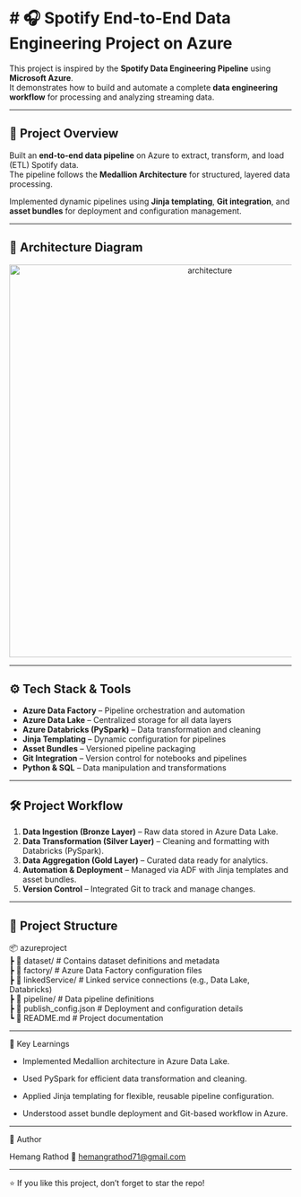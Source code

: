 # # 🎧 Spotify End-to-End Data Engineering Project on Azure

This project is inspired by the **Spotify Data Engineering Pipeline** using **Microsoft Azure**.  
It demonstrates how to build and automate a complete **data engineering workflow** for processing and analyzing streaming data.

---

## 🚀 Project Overview
Built an **end-to-end data pipeline** on Azure to extract, transform, and load (ETL) Spotify data.  
The pipeline follows the **Medallion Architecture** for structured, layered data processing.

Implemented dynamic pipelines using **Jinja templating**, **Git integration**, and **asset bundles** for deployment and configuration management.

---

## 🧩 Architecture Diagram

<p align="center">
  <img src="https://github.com/user-attachments/assets/258a7c21-0484-4c25-bb78-3acbd128e193" alt="architecture" width="700"/>
</p>

---

## ⚙️ Tech Stack & Tools
- **Azure Data Factory** – Pipeline orchestration and automation  
- **Azure Data Lake** – Centralized storage for all data layers  
- **Azure Databricks (PySpark)** – Data transformation and cleaning  
- **Jinja Templating** – Dynamic configuration for pipelines  
- **Asset Bundles** – Versioned pipeline packaging  
- **Git Integration** – Version control for notebooks and pipelines  
- **Python & SQL** – Data manipulation and transformations  

---

## 🛠️ Project Workflow
1. **Data Ingestion (Bronze Layer)** – Raw data stored in Azure Data Lake.  
2. **Data Transformation (Silver Layer)** – Cleaning and formatting with Databricks (PySpark).  
3. **Data Aggregation (Gold Layer)** – Curated data ready for analytics.  
4. **Automation & Deployment** – Managed via ADF with Jinja templates and asset bundles.  
5. **Version Control** – Integrated Git to track and manage changes.

---

## 📂 Project Structure

📦 azureproject  
 ┣ 📂 dataset/              # Contains dataset definitions and metadata  
 ┣ 📂 factory/              # Azure Data Factory configuration files  
 ┣ 📂 linkedService/        # Linked service connections (e.g., Data Lake, Databricks)  
 ┣ 📂 pipeline/             # Data pipeline definitions  
 ┣ 📜 publish_config.json   # Deployment and configuration details  
 ┗ 📜 README.md             # Project documentation

---

🧠 Key Learnings

- Implemented Medallion architecture in Azure Data Lake.

- Used PySpark for efficient data transformation and cleaning.

- Applied Jinja templating for flexible, reusable pipeline configuration.

- Understood asset bundle deployment and Git-based workflow in Azure.

---

📜 Author

Hemang Rathod
📧 hemangrathod71@gmail.com

---
⭐ If you like this project, don’t forget to star the repo!
